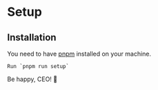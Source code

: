 # Setup

## Installation

You need to have [pnpm](https://pnpm.io/) installed on your machine.

```
Run `pnpm run setup`
```

Be happy, CEO! 🎉